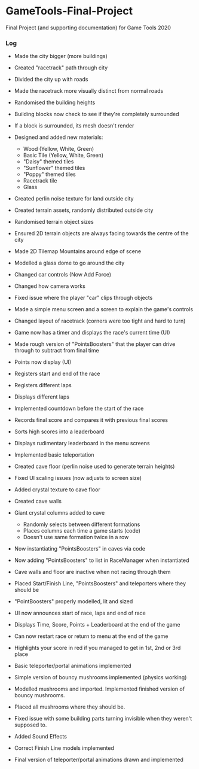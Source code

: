 # GameTools-Final-Project
Final Project (and supporting documentation) for Game Tools 2020

### Log

* Made the city bigger (more buildings)

* Created "racetrack" path through city

* Divided the city up with roads

* Made the racetrack more visually distinct from normal roads

* Randomised the building heights

* Building blocks now check to see if they're completely surrounded

* If a block is surrounded, its mesh doesn't render

* Designed and added new materials:
  - Wood (Yellow, White, Green)
  - Basic Tile (Yellow, White, Green)
  - "Daisy" themed tiles
  - "Sunflower" themed tiles
  - "Poppy" themed tiles
  - Racetrack tile
  - Glass

* Created perlin noise texture for land outside city

* Created terrain assets, randomly distributed outside city 

* Randomised terrain object sizes

* Ensured 2D terrain objects are always facing towards the centre of the city

* Made 2D Tilemap Mountains around edge of scene

* Modelled a glass dome to go around the city

* Changed car controls (Now Add Force)

* Changed how camera works

* Fixed issue where the player "car" clips through objects

* Made a simple menu screen and a screen to explain the game's controls

* Changed layout of racetrack (corners were too tight and hard to turn)

* Game now has a timer and displays the race's current time (UI)

* Made rough version of "PointsBoosters" that the player can drive through to subtract from final time

* Points now display (UI)

* Registers start and end of the race

* Registers different laps

* Displays different laps

* Implemented countdown before the start of the race

* Records final score and compares it with previous final scores

* Sorts high scores into a leaderboard

* Displays rudimentary leaderboard in the menu screens

* Implemented basic teleportation 

* Created cave floor (perlin noise used to generate terrain heights)

* Fixed UI scaling issues (now adjusts to screen size)

* Added crystal texture to cave floor

* Created cave walls

* Giant crystal columns added to cave
  - Randomly selects between different formations
  - Places columns each time a game starts (code)
  - Doesn't use same formation twice in a row

* Now instantiating "PointsBoosters" in caves via code

* Now adding "PointsBoosters" to list in RaceManager when instantiated

* Cave walls and floor are inactive when not racing through them

* Placed Start/Finish Line, "PointsBoosters" and teleporters where they should be

* "PointBoosters" properly modelled, lit and sized 

* UI now announces start of race, laps and end of race

* Displays Time, Score, Points + Leaderboard at the end of the game

* Can now restart race or return to menu at the end of the game

* Highlights your score in red if you managed to get in 1st, 2nd or 3rd place

* Basic teleporter/portal animations implemented

* Simple version of bouncy mushrooms implemented (physics working)

* Modelled mushrooms and imported. Implemented finished version of bouncy mushrooms.

* Placed all mushrooms where they should be.

* Fixed issue with some building parts turning invisible when they weren't supposed to.

* Added Sound Effects

* Correct Finish Line models implemented

* Final version of teleporter/portal animations drawn and implemented